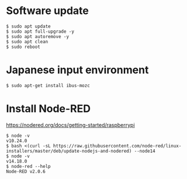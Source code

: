 # Software update
```
$ sudo apt update
$ sudo apt full-upgrade -y
$ sudo apt autoremove -y
$ sudo apt clean
$ sudo reboot
```

# Japanese input environment
```
$ sudo apt-get install ibus-mozc
```

# Install Node-RED
https://nodered.org/docs/getting-started/raspberrypi

```
$ node -v
v10.24.0
$ bash <(curl -sL https://raw.githubusercontent.com/node-red/linux-installers/master/deb/update-nodejs-and-nodered) --node14
$ node -v
v14.18.0
$ node-red --help
Node-RED v2.0.6
```
